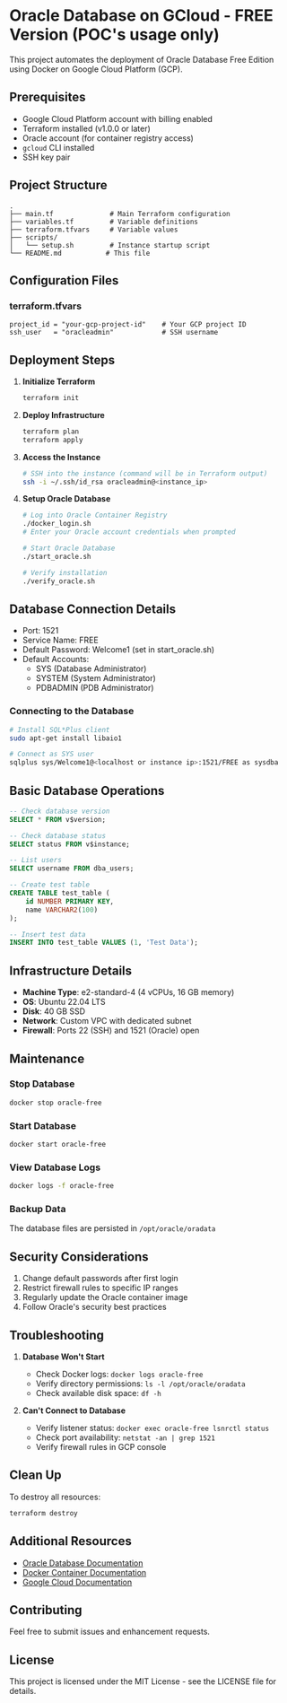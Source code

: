 # Oracle Database on GCloud - FREE Version (POC's usage only)

This project automates the deployment of Oracle Database Free Edition using Docker on Google Cloud Platform (GCP).

## Prerequisites

- Google Cloud Platform account with billing enabled
- Terraform installed (v1.0.0 or later)
- Oracle account (for container registry access)
- `gcloud` CLI installed
- SSH key pair

## Project Structure

```
.
├── main.tf              # Main Terraform configuration
├── variables.tf         # Variable definitions
├── terraform.tfvars     # Variable values
├── scripts/
│   └── setup.sh         # Instance startup script
└── README.md           # This file
```

## Configuration Files

### terraform.tfvars

```hcl
project_id = "your-gcp-project-id"    # Your GCP project ID
ssh_user   = "oracleadmin"            # SSH username
```

## Deployment Steps

1. **Initialize Terraform**
   ```bash
   terraform init
   ```

2. **Deploy Infrastructure**
   ```bash
   terraform plan
   terraform apply
   ```

3. **Access the Instance**
   ```bash
   # SSH into the instance (command will be in Terraform output)
   ssh -i ~/.ssh/id_rsa oracleadmin@<instance_ip>
   ```

4. **Setup Oracle Database**
   ```bash
   # Log into Oracle Container Registry
   ./docker_login.sh
   # Enter your Oracle account credentials when prompted

   # Start Oracle Database
   ./start_oracle.sh

   # Verify installation
   ./verify_oracle.sh
   ```

## Database Connection Details

- Port: 1521
- Service Name: FREE
- Default Password: Welcome1 (set in start_oracle.sh)
- Default Accounts:
  - SYS (Database Administrator)
  - SYSTEM (System Administrator)
  - PDBADMIN (PDB Administrator)

### Connecting to the Database

```bash
# Install SQL*Plus client
sudo apt-get install libaio1

# Connect as SYS user
sqlplus sys/Welcome1@<localhost or instance ip>:1521/FREE as sysdba
```

## Basic Database Operations

```sql
-- Check database version
SELECT * FROM v$version;

-- Check database status
SELECT status FROM v$instance;

-- List users
SELECT username FROM dba_users;

-- Create test table
CREATE TABLE test_table (
    id NUMBER PRIMARY KEY,
    name VARCHAR2(100)
);

-- Insert test data
INSERT INTO test_table VALUES (1, 'Test Data');
```

## Infrastructure Details

- **Machine Type**: e2-standard-4 (4 vCPUs, 16 GB memory)
- **OS**: Ubuntu 22.04 LTS
- **Disk**: 40 GB SSD
- **Network**: Custom VPC with dedicated subnet
- **Firewall**: Ports 22 (SSH) and 1521 (Oracle) open

## Maintenance

### Stop Database
```bash
docker stop oracle-free
```

### Start Database
```bash
docker start oracle-free
```

### View Database Logs
```bash
docker logs -f oracle-free
```

### Backup Data
The database files are persisted in `/opt/oracle/oradata`

## Security Considerations

1. Change default passwords after first login
2. Restrict firewall rules to specific IP ranges
3. Regularly update the Oracle container image
4. Follow Oracle's security best practices

## Troubleshooting

1. **Database Won't Start**
   - Check Docker logs: `docker logs oracle-free`
   - Verify directory permissions: `ls -l /opt/oracle/oradata`
   - Check available disk space: `df -h`

2. **Can't Connect to Database**
   - Verify listener status: `docker exec oracle-free lsnrctl status`
   - Check port availability: `netstat -an | grep 1521`
   - Verify firewall rules in GCP console

## Clean Up

To destroy all resources:
```bash
terraform destroy
```

## Additional Resources

- [Oracle Database Documentation](https://docs.oracle.com/en/database/oracle/oracle-database/)
- [Docker Container Documentation](https://container-registry.oracle.com)
- [Google Cloud Documentation](https://cloud.google.com/docs)

## Contributing

Feel free to submit issues and enhancement requests.

## License

This project is licensed under the MIT License - see the LICENSE file for details.